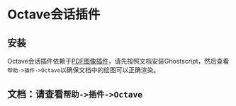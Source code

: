 # Octave会话插件
## 安装
Octave会话插件依赖于[PDF图像插件](Plugin_Image_PDF.md)，请先按照文档安装Ghostscript，然后查看`帮助->插件->Octave`以确保文档中的绘图可以正确渲染。

## 文档：请查看`帮助->插件->Octave`
